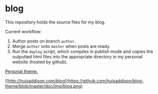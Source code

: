 blog
====
This repository holds the source files for my blog.

Current workflow:
1. Author posts on branch `author`.
2. Merge `author` onto `master` when posts are ready.
3. Run the `deploy` script, which compiles in publish mode and copies the
    outputted html files into the appropriate directory in my personal
    website (hosted by github).

[Personal theme.](https://github.com/huisaddison/blog-theme)

![http://huisaddison.com/blog](https://github.com/huisaddison/blog-theme/blob/master/doc/img/blog.png)
